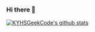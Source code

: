 ### Hi there 👋

<!--
**KYHSGeekCode/KYHSGeekCode** is a ✨ _special_ ✨ repository because its `README.md` (this file) appears on your GitHub profile.

Here are some ideas to get you started:

- 🔭 I’m currently working on ...
- 🌱 I’m currently learning ...
- 👯 I’m looking to collaborate on ...
- 🤔 I’m looking for help with ...
- 💬 Ask me about ...
- 📫 How to reach me: ...
- 😄 Pronouns: ...
- ⚡ Fun fact: ...
-->

[![KYHSGeekCode's github stats](https://github-readme-stats.vercel.app/api?username=kyhsgeekcode)](https://github.com/anuraghazra/github-readme-stats)
